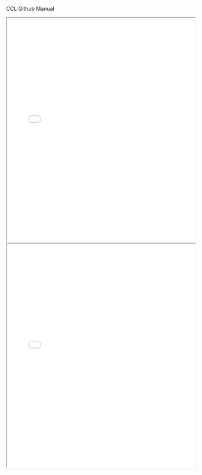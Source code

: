 CCL Github Manual

<iframe src="./ccl_git 사용설명서.pdf" width="100%" height="600px">
    이 브라우저는 PDF 뷰어를 지원하지 않습니다. [PDF 다운로드](./ccl_git 사용설명서.pdf)
</iframe>

<iframe src="ccl_git 사용설명서.pdf" width="100%" height="600px">
    이 브라우저는 PDF 뷰어를 지원하지 않습니다. [PDF 다운로드](ccl_git 사용설명서.pdf)
</iframe>
